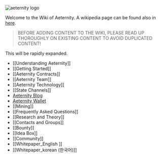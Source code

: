 ![aeternity logo](http://www.coinagenda.com/assets/img/sponsor/aeternity.jpg)

Welcome to the Wiki of Aeternity.
A wikipedia page can be found also in [here](https://en.wikipedia.org/wiki/AEternity).

> BEFORE ADDING CONTENT TO THE WIKI, PLEASE READ UP THOROUGHLY ON EXISTING CONTENT TO AVOID DUPLICATED CONTENT!

This will be rapidly expanded.

* [[Understanding Aeternity]]
* [[Getting Started]]
* [[Aeternity Contracts]]
* [[Aeternity Team]]
* [[Aeternity Technology]]
* [[State Channels]]
* [Aeternity Blog](https://blog.aeternity.com/)
* [Aeternity Wallet](https://wallet.aeternity.com/)
* [[Mining]]
* [[Frequently Asked Questions]]
* [[Research and Theory]]
* [[Contacts and Groups]]
* [[Bounty]]
* [[Idea Box]]
* [[Community]]
* [[Whitepaper_English ]]
* [[Whitepaper_korean (한국어)]]

